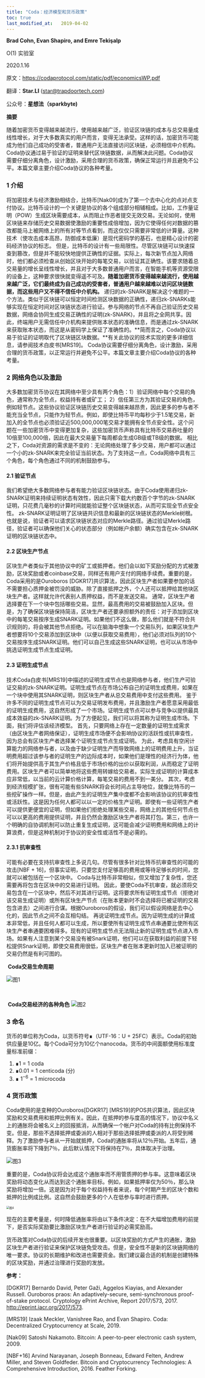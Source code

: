```yaml
---
title: "Coda：经济模型和货币政策"
toc: true
last_modified_at:   2019-04-02
---
```


**Brad Cohn, Evan Shapiro, and Emre Tekişalp**

O(1) 实验室

2020.1.16



原文：https://codaprotocol.com/static/pdf/economicsWP.pdf

翻译：**Star.LI** (star@trapdoortech.com)

公众号：**星想法（sparkbyte)**



**摘要**

随着加密货币变得越来越流行，使用越来越广泛，验证区块链的成本与总交易量成线性增长，对于大多数真实的用户而言，变得无法承受。这样的话，加密货币可能成为他们自己成功的受害者，普通用户无法直接访问区块链，必须相信中介机构。 Coda协议通过易于验证的证明来替代区块链数据，从而解决此问题。Coda协议需要仔细分离角色，设计激励，采用合理的货币政策，确保正常运行并且避免不公平。本篇文章主要介绍Coda协议的各种考量。

### 1 介绍

将加密技术与经济激励相结合，比特币[Nak09]成为了第一个去中心化的点对点支付协议。比特币设计的一个关键是协议的各个组成部分相辅相成。比如，工作量证明（POW）生成区块需要成本，从而阻止作恶者提交无效交易。无论如何，使用区块链来存储历史交易数据使激励的重要性成倍增加，因为它使得任何对数据的篡改都能马上被网络上的所有对等节点看到，而这仅仅只需要非常低的计算量。这种技术（使攻击成本高昂，防御成本低廉）是现代密码学的基石，也是精心设计的密码经济协议的标志。
但是，比特币的设计有一些局限性。尽管区块链可以快速探查到篡改，但是并不能较快地提供正确性的证据。实际上，每次新节点加入网络时，他们都必须检查从创始区块开始的每笔交易，以验证其正确性。该要求随着总交易量的增长呈线性增长，并且对于大多数普通用户而言，在智能手机等资源受限的设备上，这种要求很快就变得遥不可及。**随着加密货币变得越来越流行，使用越来越广泛，它们最终成为自己成功的受害者，普通用户越来越难以访问区块链数据，而这些用户又不得不信任中介机构。**
递归的zk-SNARK是解决这个难题的一个方法。类似于区块链可以恒定时间检测区块数据的正确性，递归zk-SNARKs能够实现在恒定时间对区块链状态进行验证。参与网络的节点不再自己验证历史交易数据，网络会协同生成交易正确性的证明(zk-SNARK)，并且将之全网共享。因此，终端用户无需信任中介机构来提供账本状态的准确信息，而是通过zk-SNARK来获取账本状态，而这是从密码学上保证了准确性的。**简而言之，Coda协议以易于验证的证明取代了区块链区块数据。**有关此协议的技术实现的更多详细信息，请参阅技术白皮书[MRS19]。
Coda协议需要仔细分离角色，设计激励，采用合理的货币政策，以正常运行并避免不公平。本篇文章主要介绍Coda协议的各种考量。

### 2 网络角色以及激励

大多数加密货币协议在其网络中至少具有两个角色：1）验证网络中每个交易的角色，通常称为全节点，权益持有者或矿工； 2）信任第三方为其验证交易的角色，例如轻节点。这些协议验证区块链历史交易变得越来越昂贵，因此更多的参与者不能充当全节点，只能作为轻节点。例如，即使比特币平均每秒少于1.5笔交易，新加入的全节点也必须验证近500,000,000笔交易才能拥有全节点安全性。这个问题在一些加密货币中变得更加复杂，这些加密货币声称具有比特币交易吞吐量的10倍至100,000倍，因此在最大交易量下每周都会生成GB级或TB级的数据。
相比之下，Coda对资源的需求是不变的：无论网络处理了多少交易，用户都可以通过一个小的zk-SNARK来完全验证当前状态。为了支持这一点，Coda网络中具有三个角色，每个角色通过不同的机制鼓励参与。

#### 2.1 验证节点

我们希望绝大多数网络参与者有能力验证区块链状态。由于Coda使用递归zk-SNARK证明来持续证明状态有效性，因此只需下载大约数百个字节的zk-SNARK证明，只花费几毫秒的计算时间就能验证整个区块链状态，从而可实现全节点安全性。 zk-SNARK证明证明了区块链共识信息和最新的区块链状态的Merkle树根。也就是说，验证者可以请求区块链状态对应的Merkle路径。通过验证Merkle路径，验证者可以确保他们关心的状态部分（例如帐户余额）确实包含在zk-SNARK证明的区块链状态中。

#### 2.2 区块生产节点

区块生产者类似于其他协议中的矿工或抵押者。他们会以如下奖励分配的方式被激励，区块奖励或者coinbase交易，同样还有用户支付的网络手续费。重要的是，Coda采用的是Ouroboros [DGKR17]共识算法，因此区块生产者如果要参加的话不需要担心质押金被罚没的威胁。除了直接抵押之外，个人还可以抵押给其他块区块生产者。这样就允许代表别人质押权益，而不是发送交易。
通常，区块生产者选择要在下一个块中包括哪些交易。显然，最高费用的交易被鼓励加入区块。但是，为了确保区块链保持简洁，区块生产者还要承担额外的责任：对于添加到区块中的每笔交易按序生成SNARK证明。如果他们不这么做，那么他们就是不符合共识规则的，将会被其他节点拒绝。可以在脑海中想象一个交易队列，如果区块生产者想要将10个交易添加到区块中（以便以获取交易费用），他们必须对队列的10个交易按序生成SNARK证明。他们可以自己生成这些SNARK证明，也可以从市场中挑选证明生成节点生成证明。

#### 2.3 证明生成节点

技术Coda白皮书[MRS19]中描述的证明生成节点也是网络参与者，他们生产可验证交易的zk-SNARK证明。证明生成节点在市场公布自己的证明生成费用，如果在一个块中使用其SNARK证明，则区块生产者从总交易费用中支付这些费用。
鉴于许多不同的证明生成节点可以为交易证明发布费用，并且激励生产者愿意采用最低的证明生成费用，这自然形成了一个市场。证明生成节点可以参与竞争以提供最具成本效益的zk-SNARK证明。为了方便起见，我们可以将其称为证明生成市场。下面，我们将评估该经济模型。
首先，只要网络上存在一定数量的证明生成需求（由区块生产者网络保证），证明生成市场便不会影响协议的活跃性或抗审查性，因为总会有区块生产者选择某个证明生成节点生成证明。
为此，考虑具有空闲计算能力的网络参与者，以及由于缺少证明生产而导致网络上的证明费用上升，当证明费用超过该参与者的证明生产的边际成本时，如果他们是理性的经济行为体，他们将开始提供高于其生产价格且低于市场价格的出价以获取利润，从而稳定了证明费用。区块生产者可以简单地将这些费用转嫁给交易者。实际生成证明的计算成本应非常低，以当前的云计算价格计算，每笔交易的费用不到一美分。
其次，考虑到经济规模扩张，很有可能有些SNARK将会长时间占主导地位，就像比特币的一些挖矿操作一样。但是，由此产生的证明生产集中度都不会影响该协议的抗审查性或活跃性。这是因为任何人都可以以一定的价格生产证明。即使有一些证明生产者可以提供更便宜的证明，但如果他们拒绝处理某些交易，网络上的其他任何节点也可以以更高的费用提供证明，并且仍然会激励区块生产者将其打包。第三，也许一个明确的自协调机制可以防止重复生成证明，这可能会减少证明费用和网络上的计算浪费，但是这种机制对于协议的安全性或活性不是必需的。

#### 2.3.1 抗审查性

可能有必要在支持抗审查性上多说几句。尽管有很多针对比特币抗审查性的可能的攻击[NBF + 16]，但事实证明，只要您支付足够高的费用或等待足够长的时间，您就可以被包括在一个区块中。 Coda与比特币非常相似，但又增加了复杂性，您还需要再将包含在区块中的交易进行证明。
因此，要使Coda不抗审查，就必须将交易包含在一个区块中，然后不对其进行证明。这将要求所有证明生成节点（拒绝对该交易生成证明）或所有区块生产节点（在账本更新时不会选择将已被证明的交易包含进去）之间进行合谋。根据Ouroboros的假设，我们可以假设网络是去中心化的，因此节点之间不会互相勾结。
再说证明生成节点。因为证明生成的计算成本非常低，并且任何人都可以生成，所以要使所有证明生成节点串通要比使所有区块生产者串通要困难得多。现有的证明生成节点无法阻止新的证明生成节点进入市场。如果有人注意到某个交易没有被Snark证明，他们可以在获取利益的前提下轻松提供Snark证明，即使交易费用很低，区块生产者在账本更新时加入已被证明的交易仍然是有利可图的。
																	

​															**Coda交易生命周期**

![图1](/assets/images/intros/03-1.png)

​															

​												**Coda交易经济的各种角色**
![图2](/assets/images/intros/03-2.png)

### 3 命名

货币的单位称为Coda，以货币符号∎（UTF-16：U + 25FC）表示。Coda的初始供应量是10亿。每个Coda可分为10亿个nanocoda。货币的中间面额使用标准度量标准前缀：

1. ∎1 = 1 coda
2. ∎0.01 = 1 centicoda (分)
3. ∎ $1^{-6}$ = 1 microcoda

### 4 货币政策

Coda使用的是变种的Ouroboros[DGKR17] [MRS19]的POS共识算法，因此区块奖励和交易费用和抵押比例有关。因此，在抵押的参与度高的情况下，协议中名义上的通胀将会被名义上的回报抵消，从而确保一个帐户对Coda的持有比例保持不变。但是，那些不选择抵押或委派的人相对于那些选择抵押或委派的人将受到稀释。为了激励参与者从一开始就抵押，Coda的通胀率将从12％开始。五年后，通货膨胀率将下降到7％，此后默认情况下将保持在7％，具体取决于治理。

![图3](/assets/images/intros/03-3.png)

重要的是，Coda协议将会达成这个通胀率而不用管质押的参与率。这意味着区块奖励将动态变化从而达到这个通胀率目标。例如，如果抵押率仅为50％，那么块奖励将增加一倍。这是因为对于每个权益持有者来说，每个时期产生的区块个数和抵押的比例成比例。这自然会鼓励更多的个人在低参与率时进行质押。

<img src="/assets/images/intros/03-4.png" alt="图4" style="zoom:50%;" />

现在的主要考量是，何时降低通胀率将由以下条件决定：在不大幅增加费用的前提下，是否实际奖励要比激励区块生产者进行验证的必需奖励高。

货币政策对Coda协议的后续开发也很重要。以区块奖励的方式产生的通胀，激励区块生产者进行验证来保护区块链免受攻击。但是，安全性不是新的区块链网络的唯一要求。协议的长期维护和改进也需要资金。我们建议最合适的机制是创建特殊的区块奖励，并通过治理进行奖励的发放。

**参考：**

[DGKR17] Bernardo David, Peter Gaži, Aggelos Kiayias, and Alexander Russell. Ouroboros praos: An adaptively-secure, semi-synchronous proof-of-stake protocol. Cryptology ePrint Archive, Report 2017/573, 2017. http://eprint.iacr.org/2017/573.

[MRS19] Izaak Meckler, Vanishree Rao, and Evan Shapiro. Coda: Decentralized Cryptocurrency at Scale, 2019.

[Nak09] Satoshi Nakamoto. Bitcoin: A peer-to-peer electronic cash system, 2009.

[NBF+16] Arvind Narayanan, Joseph Bonneau, Edward Felten, Andrew Miller, and Steven Goldfeder. Bitcoin and Cryptocurrency Technologies: A Comprehensive Introduction, 2016. Feather Forking.
